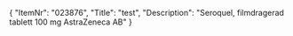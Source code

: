 {
  "ItemNr": "023876",
  "Title": "test",
  "Description": "Seroquel, filmdragerad tablett 100 mg AstraZeneca AB"
}